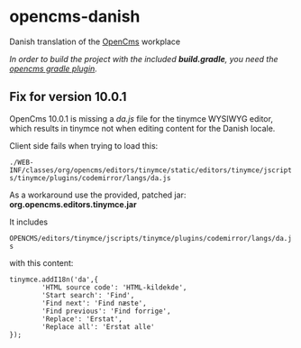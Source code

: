 # opencms-danish
Danish translation of the [OpenCms](http://www.opencms.org) workplace

*In order to build the project with the included **build.gradle**, you need the [opencms gradle plugin](https://github.com/cpriisholm/opencms-gradle-plugin/).*

## Fix for version 10.0.1

OpenCms 10.0.1 is missing a *da.js* file for the tinymce WYSIWYG editor, which results in tinymce not when editing
content for the Danish locale.

Client side fails when trying to load this:

`./WEB-INF/classes/org/opencms/editors/tinymce/static/editors/tinymce/jscripts/tinymce/plugins/codemirror/langs/da.js`

As a workaround use the provided, patched jar: **org.opencms.editors.tinymce.jar**

It includes

`OPENCMS/editors/tinymce/jscripts/tinymce/plugins/codemirror/langs/da.js`

with this content:
```
tinymce.addI18n('da',{
        'HTML source code': 'HTML-kildekde',
        'Start search': 'Find',
        'Find next': 'Find næste',
        'Find previous': 'Find forrige',
        'Replace': 'Erstat',
        'Replace all': 'Erstat alle'
});